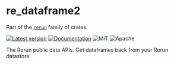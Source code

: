 # re_dataframe2

Part of the [`rerun`](https://github.com/rerun-io/rerun) family of crates.

[![Latest version](https://img.shields.io/crates/v/re_dataframe2.svg)](https://crates.io/crates/re_dataframe2)
[![Documentation](https://docs.rs/re_dataframe2/badge.svg)](https://docs.rs/re_dataframe2)
![MIT](https://img.shields.io/badge/license-MIT-blue.svg)
![Apache](https://img.shields.io/badge/license-Apache-blue.svg)

The Rerun public data APIs. Get dataframes back from your Rerun datastore.
